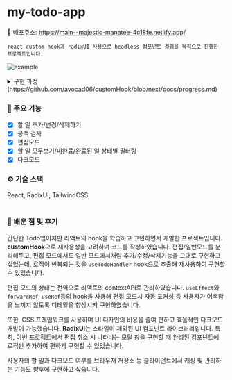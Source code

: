 # my-todo-app
🔗 배포주소: https://main--majestic-manatee-4c18fe.netlify.app/

```
react custom hook과 radixUI 사용으로 headless 컴포넌트 경험을 목적으로 진행한 프로젝트입니다.
```

![example](https://github.com/avocad06/myTodoApp/docs/assets/108647806/306f2054-2b99-42ac-a442-044122b56146)


<details>
    <summary>구현 과정(https://github.com/avocad06/customHook/blob/next/docs/progress.md)</summary>
    	  <p>1. 23-07-20 리스트 구현</p>
        <p>2. 23-07-20 추가하기 구현(유효성 검사)</p>
        <p>3. 23-07-21 삭제하기 구현</p>
        <p>4. 23-07-21 필터 적용 구현</p>
        <p>5. 23-07-22 radix-UI 라이브러리 사용</p>
        <p>6. 23-07-23 radix-UI 라이브러리 학습 및 사용</p>
        <p>7. 23-08-04 다크모드 구현</p>
        <p>8. 23-08-05 스크롤 구현</p>
        <p>9. 23-08-10 편집 모드 구현</p>
        <p>10. 23-08-16 편집 모드 진입 구현</p>
</details>

### 📌 주요 기능
- [x] 할 일 추가/변경/삭제하기
- [x] 공백 검사
- [x] 편집모드
- [x] 할 일 모두보기/미완료/완료된 일 상태별 필터링
- [x] 다크모드

### ⚙ 기술 스택
React, RadixUI, TailwindCSS
<br>
<br>

### 🤔 배운 점 및 후기
간단한 Todo앱이지만 리액트의 hook을 학습하고 고민하면서 개발한 프로젝트입니다. 
**customHook**으로 재사용성을 고려하며 코드를 작성하였습니다. 편집/일반모드를 분리해두고, 편집 모드에서도 일반 모드에서처럼 추가/수정/삭제기능을 그대로 구현하고 싶었는데, 로직이 반복되는 것을 `useTodoHandler` hook으로 추출해 재사용하여 구현할 수 있었습니다.

편집 모드의 상태는 전역으로 리액트의 contextAPI로 관리하였습니다.
`useEffect`와 `forwardRef`, `useRef`등의 hook을 사용해 편집 모드시 자동 포커싱 등 사용자가 어색함을 느끼지 않도록 디테일을 향상시켜 구현하였습니다.

또한, CSS 프레임워크를 사용하며 UI 디자인의 비용을 줄여 편하고 효율적인 다크모드 개발이 가능했습니다.
**RadixUI**는 스타일이 제외된 UI 컴포넌트 라이브러리입니다. 특히, 이번 프로젝트에서 편집 취소 시 나타나는 모달 창을 구현할 때 완성된 컴포넌트에 로직만 추가하여 편하게 구현할 수 있었습니다.

사용자의 할 일과 다크모드 여부를 브라우저 저장소 등 클라이언트에서 캐싱 및 관리하는 기능도 향후에 구현하고 싶습니다.
